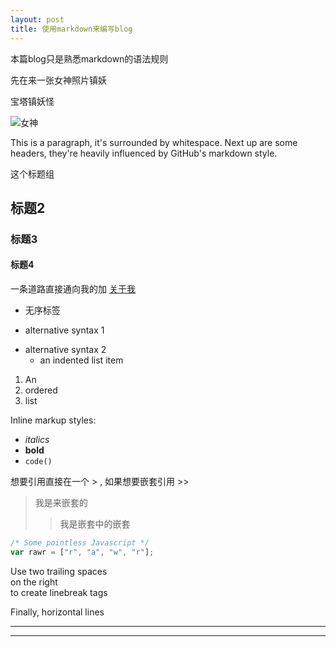 ```yaml
---
layout: post
title: 使用markdown来编写blog
---
```

本篇blog只是熟悉markdown的语法规则

先在来一张女神照片镇妖 

宝塔镇妖怪

![女神](http://cdn.duitang.com/uploads/item/201409/16/20140916221342_GRPJk.png)

This is a paragraph, it's surrounded by whitespace. Next up are some headers, they're heavily influenced by GitHub's markdown style.

这个标题组

## 标题2 

### 标题3

#### 标题4



一条道路直接通向我的加 [关于我](www.github.com/wohaiwo)

* 无序标签
- alternative syntax 1
+ alternative syntax 2
  - an indented list item

1. An
2. ordered
3. list

Inline markup styles:

- _italics_
- **bold**
- `code()`

想要引用直接在一个 >  , 如果想要嵌套引用 >>

>  我是来嵌套的
>> 我是嵌套中的嵌套

```javascript
/* Some pointless Javascript */
var rawr = ["r", "a", "w", "r"];
```

Use two trailing spaces  
on the right  
to create linebreak tags  

Finally, horizontal lines

----
****
